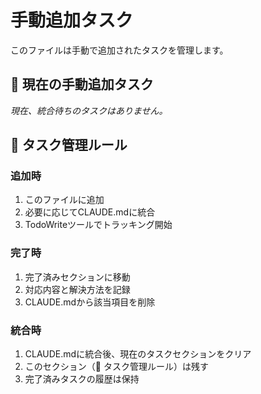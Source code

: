 # 手動追加タスク

このファイルは手動で追加されたタスクを管理します。

## 🔴 現在の手動追加タスク

_現在、統合待ちのタスクはありません。_

## 📝 タスク管理ルール

### 追加時
1. このファイルに追加
2. 必要に応じてCLAUDE.mdに統合
3. TodoWriteツールでトラッキング開始

### 完了時
1. 完了済みセクションに移動
2. 対応内容と解決方法を記録
3. CLAUDE.mdから該当項目を削除

### 統合時
1. CLAUDE.mdに統合後、現在のタスクセクションをクリア
2. このセクション（📝 タスク管理ルール）は残す
3. 完了済みタスクの履歴は保持